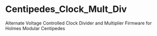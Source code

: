 # Centipedes_Clock_Mult_Div
Alternate Voltage Controlled Clock Divider and Multiplier Firmware for Holmes Modular Centipedes
